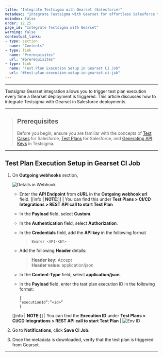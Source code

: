 ```yaml
---
title: "Integrate Testsigma with Gearset (Salesforce)"
metadesc: "Integrate Testsigma with Gearset for effortless Salesforce test automation | Improve your testing efficiency accelerate Salesforce automation by integrating Testsigma with Gearset"
noindex: false
order: 12.25
page_id: "Integrate Testsigma with Gearset"
warning: false
contextual_links:
- type: section
  name: "Contents"
- type: link
  name: "Prerequisites"
  url: "#prerequisites"
- type: link
  name: "Test Plan Execution Setup in Gearset CI Job"
  url: "#test-plan-execution-setup-in-gearset-ci-job"
---
```


---

Testsigma Gearset integration allows you to trigger test plan execution every time a Gearset deployment is triggered. This article discusses how to integrate Testsigma with Gearset in Salesforce deployments.

---

> ## **Prerequisites**
> 
> Before you begin, ensure you are familiar with the concepts of [Test Cases](https://testsigma.com/docs/test-cases/manage/add-edit-delete/) for Salesforce, [Test Plans](https://testsigma.com/docs/test-management/test-plans/overview/) for Salesforce, and [Generating API Keys](https://testsigma.com/docs/configuration/api-keys/#steps-to-generate-api-key) in Testsigma.

---

## **Test Plan Execution Setup in Gearset CI Job**

1. On **Outgoing webhooks** section, 

   ![Details in Webhook](https://s3.amazonaws.com/static-docs.testsigma.com/new_images/projects/applications/Config_in_Gearset.png)

   - Enter the **API Endpoint** from **cURL** in the **Outgoing webhook url** field. 
    [[info | **NOTE**:]]
    | You can find this under **Test Plans > CI/CD Integrations > REST API call to start Test Plan**

   - In the **Payload** field, select **Custom**.

   - In the **Authentication** field, select **Authorization**.

   - In the **Credentials** field, add the **API key** in the following format 
  
       > `Bearer <API-KEY>`

   - Add the following **Header** details:
  
       > **Header key:** Accept <br>
       > **Header value:** application/json

   - In the **Content-Type** field, select **application/json**.

   - In the **Payload** field, enter the test plan execution ID in the following format:
     
        ```
        {
        “executionId”:”<id>”
        }
        ```

    [[info | **NOTE**:]]
    | You can find the **Execution ID** under **Test Plans > CI/CD Integrations > REST API call to start Test Plan**
    | ![Env ID](https://s3.amazonaws.com/static-docs.testsigma.com/new_images/projects/applications/Gearset_EnvID.png)

1. Go to **Notifications**, click **Save CI Job**. 


3. Once the metadata is downloaded, verify that the test plan is triggered from Gearset. 

---